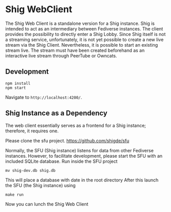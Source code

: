 # Shig WebClient

The Shig Web Client is a standalone version for a Shig instance. Shig is intended to act as an intermediary between Fediverse instances. The client provides the possibility to directly enter a Shig Lobby. Since Shig itself is not a streaming service, unfortunately, it is not yet possible to create a new live stream via the Shig Client.
Nevertheless, it is possible to start an existing stream live.
The stream must have been created beforehand as an interactive live stream through PeerTube or Owncats.

## Development

```shell
npm install
npm start
```

Navigate to `http://localhost:4200/`.


## Shig Instance as a Dependency

The web client essentially serves as a frontend for a Shig instance; therefore, it requires one. 

Please clone the sfu project. https://github.com/shigde/sfu

Normally, the SFU (Shig instance) listens for data from other Fediverse instances. 
However, to facilitate development, please start the SFU with an included SQLite database. 
Run inside the SFU project

```shell
mv shig-dev.db shig.db
```
This will place a database with date in the root directory 
After this launch the SFU (the Shig instance) using 

```shell
make run
```

Now you can lunch the Shig Web Client






